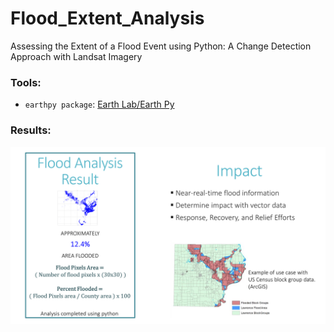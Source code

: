 # Flood_Extent_Analysis
Assessing the Extent of a Flood Event using Python: A Change Detection Approach with Landsat Imagery

### Tools: 
* ``earthpy package``: [Earth Lab/Earth Py](https://github.com/earthlab/earthpy)

### Results:
![](images/results_summary.png)
